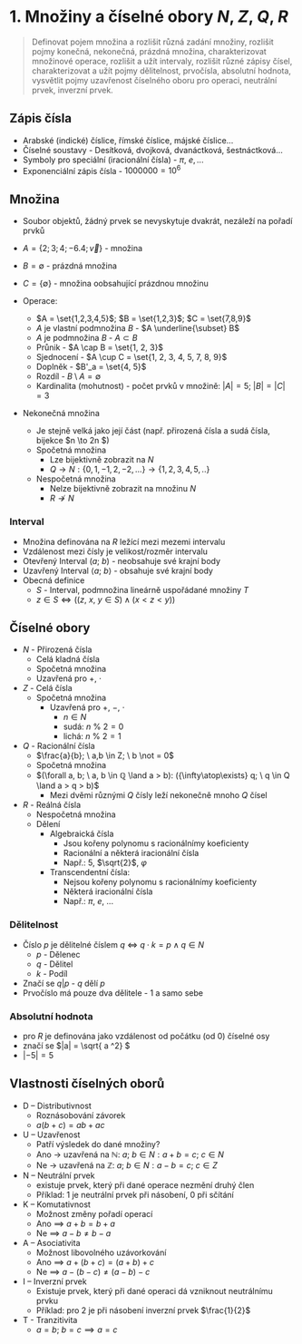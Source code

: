 # 1. Množiny a číselné obory $N$, $Z$, $Q$, $R$

> Definovat pojem množina a rozlišit různá zadání množiny, rozlišit pojmy konečná, nekonečná, prázdná množina, charakterizovat množinové operace, rozlišit a užít intervaly, rozlišit různé zápisy čísel, charakterizovat a užít pojmy dělitelnost, prvočísla, absolutní hodnota, vysvětlit pojmy uzavřenost číselného oboru pro operaci, neutrální prvek, inverzní prvek.

## Zápis čísla

- Arabské (indické) číslice, římské číslice, májské číslice...
- Číselné soustavy - Desítková, dvojková, dvanáctková, šestnáctková...
- Symboly pro speciální (iracionální čísla) - $\pi, \ e, ...$
- Exponenciální zápis čísla - $1000000 = 10^6$

## Množina

- Soubor objektů, žádný prvek se nevyskytuje dvakrát, nezáleží na pořadí prvků

- $A = \{2; 3; 4; -6.4; \vec{v}\}$ - množina
- $B = \emptyset$ - prázdná množina
- $C = \{\emptyset\}$ - množina oobsahující prázdnou množinu

- Operace:
  - $A = \set{1,2,3,4,5}$; $B = \set{1,2,3}$; $C = \set{7,8,9}$
  - $A$ je vlastní podmnožina $B$ - $A \underline{\subset} B$
  - $A$ je podmnožina $B$ - $A \subset B$
  - Průnik - $A \cap B = \set{1, 2, 3}$
  - Sjednocení - $A \cup C = \set{1, 2, 3, 4, 5, 7, 8, 9}$
  - Doplněk - $B'_a = \set{4, 5}$
  - Rozdíl - $B \setminus A = \emptyset$
  - Kardinalita (mohutnost) - počet prvků v množině: $|A| = 5$; $|B| = |C| =3$
- Nekonečná množina
  - Je stejně velká jako její část (např. přirozená čísla a sudá čísla, bijekce $n \to 2n $)
  - Spočetná množina
    - Lze bijektivně zobrazit na $N$
    - $Q \to N : \{ 0,1,-1,2,-2,...\} \to \{ 1,2,3,4,5,..\}$
  - Nespočetná množina
    - Nelze bijektivně zobrazit na množinu $N$
    - $R \not \to N$

### Interval

- Množina definována na $R$ ležící mezi mezemi intervalu
- Vzdálenost mezi čísly je velikost/rozměr intervalu
- Otevřený Interval $(a; \ b)$ - neobsahuje své krajní body
- Uzavřený Interval $\langle a; \ b \rangle$ - obsahuje své krajní body
- Obecná definice
  - $S$ - Interval, podmnožina lineárně uspořádané množiny $T$
  - $z \in S \iff ((z, \ x, \ y \in S) \land (x < z < y))$

## Číselné obory

- $N$ - Přirozená čísla
  - Celá kladná čísla
  - Spočetná množina
  - Uzavřená pro $+$, $\cdot$
- $Z$ - Celá čísla
  - Spočetná množina
    - Uzavřená pro $+$, $-$, $\cdot$
      - $n \in N$
      - sudá: $n \ \% \ 2= 0$
      - lichá: $n \ \% \ 2 = 1$
- $Q$ - Racionální čísla
  - $\frac{a}{b}; \ a,b \in Z; \ b \not = 0$
  - Spočetná množina
  - $(\forall a, b; \ a, b \in ℚ \land  a > b): ({\infty\atop\exists} q; \ q \in Q \land a > q > b)$
    - Mezi dvěmi různými $Q$ čísly leží nekonečně mnoho $Q$ čísel
- $R$ - Reálná čísla
  - Nespočetná množina
  - Dělení
    - Algebraická čísla
      - Jsou kořeny polynomu s racionálnímy koeficienty
      - Racionální a některá iracionální čísla
      - Např.: $5$, $\sqrt{2}$, $\varphi$
    - Transcendentní čísla:
      - Nejsou kořeny polynomu s racionálnímy koeficienty
      - Některá iracionální čísla
      - Např.: $\pi$, $e$, ...

### Dělitelnost

- Číslo $p$ je dělitelné číslem $q$ $\iff$ $q \cdot k = p \land q \in N$
  - $p$ - Dělenec
  - $q$ - Dělitel
  - $k$ - Podíl
- Značí se $q|p$ - $q$ dělí $p$
- Prvočíslo má pouze dva dělitele - 1 a samo sebe

### Absolutní hodnota

- pro $R$ je definována jako vzdálenost od počátku (od 0) číselné osy
- značí se $|a| = \sqrt{ a ^2} $
- $|-5| = 5$

## Vlastnosti číselných oborů

- D – Distributivnost
  - Roznásobování závorek
  - $a(b +c) = ab +ac$
- U – Uzavřenost
  - Patří výsledek do dané množiny?
  - Ano → uzavřená na ℕ: $a; \ b \in N: a + b = c; \ c \in N$
  - Ne → uzavřená na ℤ: $a; \ b \in N: a-b = c; \ c \in Z$
- N – Neutrální prvek
  - existuje prvek, který při dané operace nezmění druhý člen
  - Příklad: 1 je neutrální prvek při násobení, 0 při sčítání
- K – Komutativnost
  - Možnost změny pořadí operací
  - Ano $\implies$ $a+b = b+a$
  - Ne $\implies$ $a-b ≠b-a$
- A – Asociativita
  - Možnost libovolného uzávorkování
  - Ano $\implies$ $a+(b+c)=(a+b)+c$
  - Ne $\implies$ $a-(b-c)≠(a-b)-c$
- I – Inverzní prvek
  - Existuje prvek, který při dané operaci dá vzniknout neutrálnímu prvku
  - Příklad: pro 2 je při násobení inverzní prvek $\frac{1}{2}$
- T - Tranzitivita
  - $a = b; \ b = c \implies a = c$
